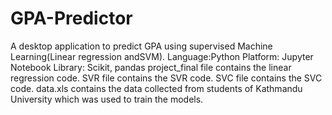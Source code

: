 # GPA-Predictor
A desktop application to predict GPA using supervised Machine Learning(Linear regression andSVM).
Language:Python
Platform: Jupyter Notebook
Library: Scikit, pandas
project_final file contains the linear regression code.
SVR file contains the SVR code.
SVC file contains the SVC code.
data.xls contains the data collected from students of Kathmandu University which was used to train the models.

